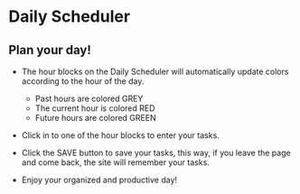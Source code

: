 # Daily Scheduler

## Plan your day!

* The hour blocks on the Daily Scheduler will automatically update colors according to the hour of the day.
    * Past hours are colored GREY
    * The current hour is colored RED
    * Future hours are colored GREEN

* Click in to one of the hour blocks to enter your tasks.
* Click the SAVE button to save your tasks, this way, if you leave the page and come back, the site will remember your tasks.
* Enjoy your organized and productive day!